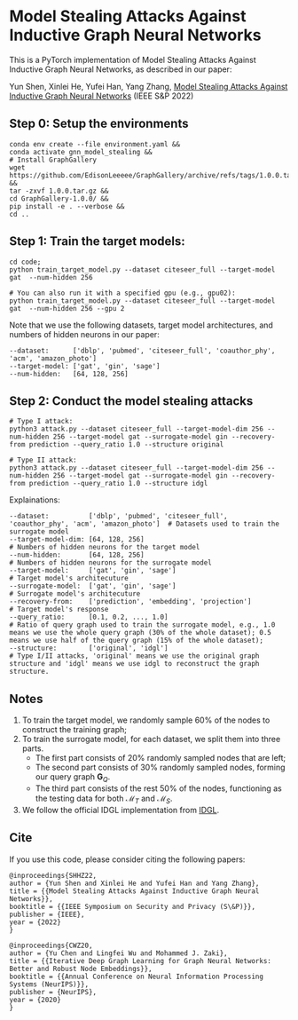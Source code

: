 # Model Stealing Attacks Against Inductive Graph Neural Networks

This is a PyTorch implementation of Model Stealing Attacks Against Inductive Graph Neural Networks, as described in our paper:

Yun Shen, Xinlei He, Yufei Han, Yang Zhang, [Model Stealing Attacks Against Inductive Graph Neural Networks](https://arxiv.org/abs/2112.08331) (IEEE S&P 2022)

## Step 0: Setup the environments

```
conda env create --file environment.yaml &&
conda activate gnn_model_stealing && 
# Install GraphGallery
wget https://github.com/EdisonLeeeee/GraphGallery/archive/refs/tags/1.0.0.tar.gz && 
tar -zxvf 1.0.0.tar.gz && 
cd GraphGallery-1.0.0/ &&
pip install -e . --verbose &&
cd ..
```

## Step 1: Train the target models:

```
cd code;
python train_target_model.py --dataset citeseer_full --target-model gat  --num-hidden 256

# You can also run it with a specified gpu (e.g., gpu02):
python train_target_model.py --dataset citeseer_full --target-model gat  --num-hidden 256 --gpu 2
```
Note that we use the following datasets, target model architectures, and numbers of hidden neurons in our paper:
```
--dataset:      ['dblp', 'pubmed', 'citeseer_full', 'coauthor_phy', 'acm', 'amazon_photo']
--target-model: ['gat', 'gin', 'sage']
--num-hidden:   [64, 128, 256]
```

## Step 2: Conduct the model stealing attacks

```
# Type I attack:
python3 attack.py --dataset citeseer_full --target-model-dim 256 --num-hidden 256 --target-model gat --surrogate-model gin --recovery-from prediction --query_ratio 1.0 --structure original

# Type II attack:
python3 attack.py --dataset citeseer_full --target-model-dim 256 --num-hidden 256 --target-model gat --surrogate-model gin --recovery-from prediction --query_ratio 1.0 --structure idgl
```

Explainations:
```
--dataset:          ['dblp', 'pubmed', 'citeseer_full', 'coauthor_phy', 'acm', 'amazon_photo']  # Datasets used to train the surrogate model
--target-model-dim: [64, 128, 256]                                                              # Numbers of hidden neurons for the target model
--num-hidden:       [64, 128, 256]                                                              # Numbers of hidden neurons for the surrogate model
--target-model:     ['gat', 'gin', 'sage']                                                      # Target model's architecuture
--surrogate-model:  ['gat', 'gin', 'sage']                                                      # Surrogate model's architecuture
--recovery-from:    ['prediction', 'embedding', 'projection']                                   # Target model's response
--query_ratio:      [0.1, 0.2, ..., 1.0]                                                        # Ratio of query graph used to train the surrogate model, e.g., 1.0 means we use the whole query graph (30% of the whole dataset); 0.5 means we use half of the query graph (15% of the whole dataset);
--structure:        ['original', 'idgl']                                                        # Type I/II attacks, 'original' means we use the original graph structure and 'idgl' means we use idgl to reconstruct the graph structure.
```


## Notes

1. To train the target model, we randomly sample 60% of the nodes to construct the training graph;
2. To train the surrogate model, for each dataset, we split them into three parts.
    - The first part consists of 20\% randomly sampled nodes that are left;
    - The second part consists of 30\% randomly sampled nodes, forming our query graph $\mathbf{G}_Q$.
    - The third part consists of the rest 50\% of the nodes, functioning as the testing data for both $\mathcal{M}_T$ and $\mathcal{M}_S$.
3. We follow the official IDGL implementation from [IDGL](https://github.com/hugochan/IDGL).


## Cite

If you use this code, please consider citing the following papers:

```
@inproceedings{SHHZ22,
author = {Yun Shen and Xinlei He and Yufei Han and Yang Zhang},
title = {{Model Stealing Attacks Against Inductive Graph Neural Networks}},
booktitle = {{IEEE Symposium on Security and Privacy (S\&P)}},
publisher = {IEEE},
year = {2022}
}

@inproceedings{CWZ20,
author = {Yu Chen and Lingfei Wu and Mohammed J. Zaki},
title = {{Iterative Deep Graph Learning for Graph Neural Networks: Better and Robust Node Embeddings}},
booktitle = {{Annual Conference on Neural Information Processing Systems (NeurIPS)}},
publisher = {NeurIPS},
year = {2020}
}
```
